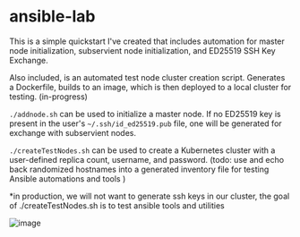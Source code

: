 # ansible-lab
This is a simple quickstart I've created that includes automation for master node initialization, subservient node initialization, and ED25519 SSH Key Exchange.

Also included, is an automated test node cluster creation script. Generates a Dockerfile, builds to an image, which is then deployed to a local cluster for testing. (in-progress)

`./addnode.sh` can be used to initialize a master node. If no ED25519 key is present in the user's `~/.ssh/id_ed25519.pub` file, one will be generated for exchange with subservient nodes.

`./createTestNodes.sh` can be used to create a Kubernetes cluster with a user-defined replica count, username, and password. (todo: use and echo back randomized hostnames into a generated inventory file for testing Ansible automations and tools )

*in production, we will not want to generate ssh keys in our cluster, the goal of ./createTestNodes.sh is to test ansible tools and utilities 

![image](https://github.com/masonville17/ansible-lab/assets/90802741/6c17065d-5da8-45f5-b9f7-1e4ce19032db)

